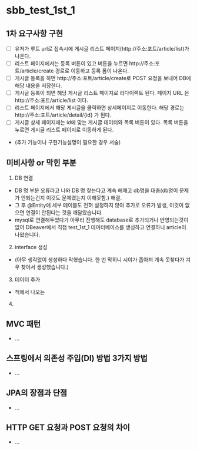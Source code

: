# sbb_test_1st_1
## 1차 요구사항 구현
- [ ] 유저가 루트 url로 접속시에 게시글 리스트 페이지(http://주소:포트/article/list)가 나온다.
- [ ] 리스트 페이지에서는 등록 버튼이 있고 버튼을 누르면 http://주소:포트/article/create 경로로 이동하고 등록 폼이 나온다.
- [ ] 게시글 등록을 하면 http://주소:포트/article/create로 POST 요청을 보내어 DB에 해당 내용을 저장한다.
- [ ] 게시글 등록이 되면 해당 게시글 리스트 페이지로 리다이렉트 된다. 페이지 URL 은 http://주소:포트/article/list 이다.
- [ ] 리스트 페이지에서 해당 게시글을 클릭하면 상세페이지로 이동한다. 해당 경로는 http://주소:포트/article/detail/{id} 가 된다.
- [ ] 게시글 상세 페이지에는 id에 맞는 게시글 데이터와 목록 버튼이 있다. 목록 버튼을 누르면 게시글 리스트 페이지로 이동하게 된다.

- (추가 기능이나 구현기능설명이 필요한 경우 서술)

## 미비사항 or 막힌 부분
1. DB 연결
- DB 명 부분 오류라고 나와 DB 명 찾는다고 계속 헤매고 db명을 대충(db명이 문제가 안되는건지 이것도 문제였는지 이해못함.) 해결.
- 그 후 @Entity에 세부 테이블도 전혀 설정하지 않아 추가로 오류가 발생, 이것이 없으면 연결이 안된다는 것을 깨달았습니다.
- mysql로 연결해두었다가 아무리 진행해도 database로 추가되거나 반영되는것이 없어 DBeaver에서 직접 test_1st_1 데이터베이스를 생성하고 연결하니 article이 나왔습니다.
2. interface 생성
- (아무 생각없이 생성하다 막혔습니다. 한 번 막히니 시야가 좁아져 계속 못찾다가 겨우 찾아서 생성했습니다.)
3. 데이터 추가
- 책에서 나오는 
4. 

## MVC 패턴
- ...

## 스프링에서 의존성 주입(DI) 방법 3가지 방법
- ...

## JPA의 장점과 단점
- ...

## HTTP GET 요청과 POST 요청의 차이
- ...